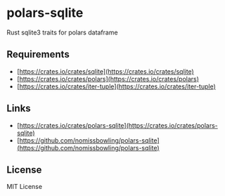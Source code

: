 polars-sqlite
=============

Rust sqlite3 traits for polars dataframe


Requirements
------------

- [https://crates.io/crates/sqlite](https://crates.io/crates/sqlite)
- [https://crates.io/crates/polars](https://crates.io/crates/polars)
- [https://crates.io/crates/iter-tuple](https://crates.io/crates/iter-tuple)


Links
-----

- [https://crates.io/crates/polars-sqlite](https://crates.io/crates/polars-sqlite)
- [https://github.com/nomissbowling/polars-sqlite](https://github.com/nomissbowling/polars-sqlite)


License
-------

MIT License
